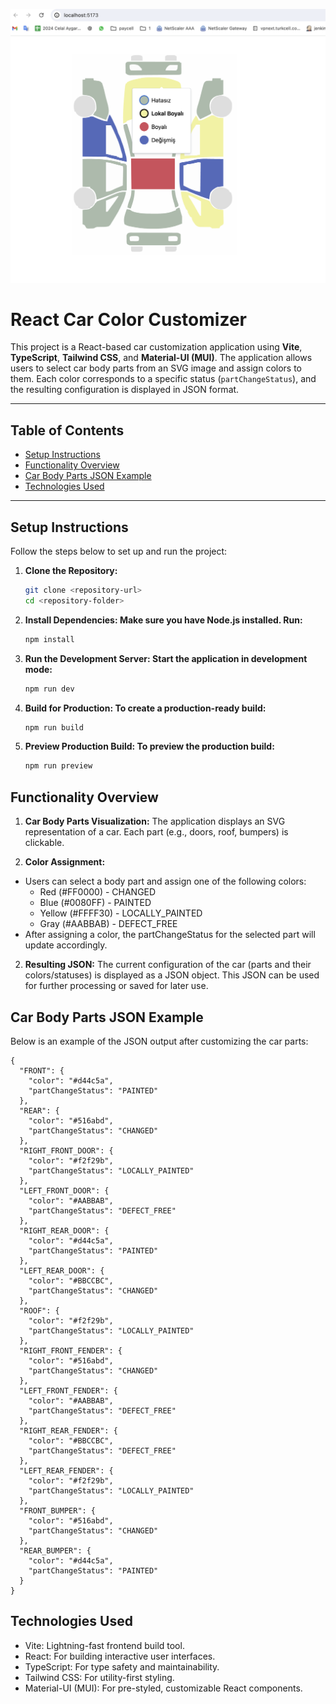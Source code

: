 ![Resim Açıklaması](./ADD.png)

# React Car Color Customizer

This project is a React-based car customization application using **Vite**, **TypeScript**, **Tailwind CSS**, and **Material-UI (MUI)**. The application allows users to select car body parts from an SVG image and assign colors to them. Each color corresponds to a specific status (`partChangeStatus`), and the resulting configuration is displayed in JSON format.

---

## Table of Contents

- [Setup Instructions](#setup-instructions)
- [Functionality Overview](#functionality-overview)
- [Car Body Parts JSON Example](#car-body-parts-json-example)
- [Technologies Used](#technologies-used)

---

## Setup Instructions

Follow the steps below to set up and run the project:

1. **Clone the Repository:**
   ```bash
   git clone <repository-url>
   cd <repository-folder>

2. **Install Dependencies: Make sure you have Node.js installed. Run:**
   ```bash
   npm install

3. **Run the Development Server: Start the application in development mode:**
   ```bash
   npm run dev

4. **Build for Production: To create a production-ready build:**
   ```bash
   npm run build

5. **Preview Production Build: To preview the production build:**
   ```bash
   npm run preview

## Functionality Overview

1. **Car Body Parts Visualization:**
   The application displays an SVG representation of a car. Each part (e.g., doors, roof, bumpers) is clickable.

2. **Color Assignment:**
- Users can select a body part and assign one of the following colors:
  - Red (#FF0000) - CHANGED
  - Blue (#0080FF) - PAINTED
  - Yellow (#FFFF30) - LOCALLY_PAINTED
  - Gray (#AABBAB) - DEFECT_FREE
- After assigning a color, the partChangeStatus for the selected part will update accordingly.

2. **Resulting JSON:**
The current configuration of the car (parts and their colors/statuses) is displayed as a JSON object. This JSON can be used for further processing or saved for later use.


## Car Body Parts JSON Example

Below is an example of the JSON output after customizing the car parts:
```
{
  "FRONT": {
    "color": "#d44c5a",
    "partChangeStatus": "PAINTED"
  },
  "REAR": {
    "color": "#516abd",
    "partChangeStatus": "CHANGED"
  },
  "RIGHT_FRONT_DOOR": {
    "color": "#f2f29b",
    "partChangeStatus": "LOCALLY_PAINTED"
  },
  "LEFT_FRONT_DOOR": {
    "color": "#AABBAB",
    "partChangeStatus": "DEFECT_FREE"
  },
  "RIGHT_REAR_DOOR": {
    "color": "#d44c5a",
    "partChangeStatus": "PAINTED"
  },
  "LEFT_REAR_DOOR": {
    "color": "#BBCCBC",
    "partChangeStatus": "CHANGED"
  },
  "ROOF": {
    "color": "#f2f29b",
    "partChangeStatus": "LOCALLY_PAINTED"
  },
  "RIGHT_FRONT_FENDER": {
    "color": "#516abd",
    "partChangeStatus": "CHANGED"
  },
  "LEFT_FRONT_FENDER": {
    "color": "#AABBAB",
    "partChangeStatus": "DEFECT_FREE"
  },
  "RIGHT_REAR_FENDER": {
    "color": "#BBCCBC",
    "partChangeStatus": "DEFECT_FREE"
  },
  "LEFT_REAR_FENDER": {
    "color": "#f2f29b",
    "partChangeStatus": "LOCALLY_PAINTED"
  },
  "FRONT_BUMPER": {
    "color": "#516abd",
    "partChangeStatus": "CHANGED"
  },
  "REAR_BUMPER": {
    "color": "#d44c5a",
    "partChangeStatus": "PAINTED"
  }
}
```
## Technologies Used
- Vite: Lightning-fast frontend build tool.
- React: For building interactive user interfaces.
- TypeScript: For type safety and maintainability.
- Tailwind CSS: For utility-first styling.
- Material-UI (MUI): For pre-styled, customizable React components.
